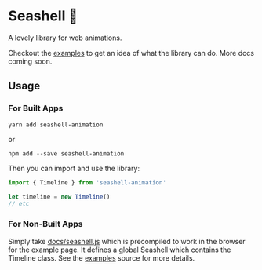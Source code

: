 # Seashell 🐚

A lovely library for web animations.

Checkout the [examples](https://nickgravelyn.github.io/seashell) to get an idea of what the library can do. More docs coming soon.

## Usage

### For Built Apps

```
yarn add seashell-animation
```

or

```
npm add --save seashell-animation
```

Then you can import and use the library:

```js
import { Timeline } from 'seashell-animation'

let timeline = new Timeline()
// etc
```

### For Non-Built Apps

Simply take [docs/seashell.js](docs/seashell.js) which is precompiled to work in the browser for the example page. It defines a global Seashell which contains the Timeline class. See the [examples](https://nickgravelyn.github.io/seashell) source for more details.
